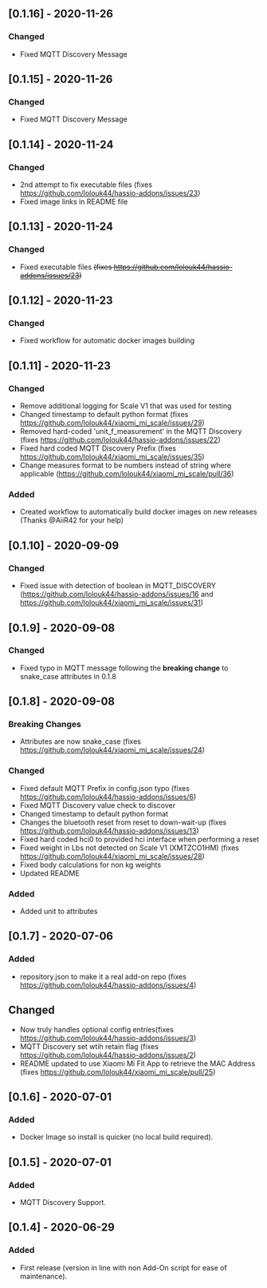 ## [0.1.16] - 2020-11-26
### Changed
- Fixed MQTT Discovery Message

## [0.1.15] - 2020-11-26
### Changed
- Fixed MQTT Discovery Message

## [0.1.14] - 2020-11-24
### Changed
- 2nd attempt to fix executable files (fixes https://github.com/lolouk44/hassio-addons/issues/23)
- Fixed image links in README file

## [0.1.13] - 2020-11-24
### Changed
- Fixed executable files ~~(fixes https://github.com/lolouk44/hassio-addons/issues/23)~~

## [0.1.12] - 2020-11-23
### Changed
- Fixed workflow for automatic docker images building

## [0.1.11] - 2020-11-23
### Changed
- Remove additional logging for Scale V1 that was used for testing
- Changed timestamp to default python format (fixes https://github.com/lolouk44/xiaomi_mi_scale/issues/29)
- Removed hard-coded 'unit_f_measurement' in the MQTT Discovery (fixes https://github.com/lolouk44/hassio-addons/issues/22)
- Fixed hard coded MQTT Discovery Prefix (fixes https://github.com/lolouk44/xiaomi_mi_scale/issues/35)
- Change measures format to be numbers instead of string where applicable (https://github.com/lolouk44/xiaomi_mi_scale/pull/36)
### Added
- Created workflow to automatically build docker images on new releases (Thanks @AiiR42 for your help)


## [0.1.10] - 2020-09-09
### Changed
- Fixed issue with detection of boolean in MQTT_DISCOVERY (https://github.com/lolouk44/hassio-addons/issues/16 and https://github.com/lolouk44/xiaomi_mi_scale/issues/31)

## [0.1.9] - 2020-09-08
### Changed
- Fixed typo in MQTT message following the **breaking change** to snake_case attributes in 0.1.8

## [0.1.8] - 2020-09-08
### Breaking Changes
- Attributes are now snake_case (fixes https://github.com/lolouk44/xiaomi_mi_scale/issues/24)
### Changed
- Fixed default MQTT Prefix in config.json typo (fixes https://github.com/lolouk44/hassio-addons/issues/6)
- Fixed MQTT Discovery value check to discover
- Changed timestamp to default python format
- Changes the bluetooth reset from reset to down-wait-up (fixes https://github.com/lolouk44/hassio-addons/issues/13)
- Fixed hard coded hci0 to provided hci interface when performing a reset
- Fixed weight in Lbs not detected on Scale V1 (XMTZCO1HM) (fixes https://github.com/lolouk44/xiaomi_mi_scale/issues/28)
- Fixed body calculations for non kg weights
- Updated README
### Added
- Added unit to attributes

## [0.1.7] - 2020-07-06
### Added
- repository.json to make it a real add-on repo (fixes https://github.com/lolouk44/hassio-addons/issues/4)
## Changed
- Now truly handles optional config entries(fixes https://github.com/lolouk44/hassio-addons/issues/3)
- MQTT Discovery set wtih retain flag (fixes https://github.com/lolouk44/hassio-addons/issues/2)
- README updated to use Xiaomi Mi Fit App to retrieve the MAC Address (fixes https://github.com/lolouk44/xiaomi_mi_scale/pull/25)

## [0.1.6] - 2020-07-01
### Added
- Docker Image so install is quicker (no local build required).

## [0.1.5] - 2020-07-01
### Added
- MQTT Discovery Support.

## [0.1.4] - 2020-06-29
### Added
- First release (version in line with non Add-On script for ease of maintenance).
